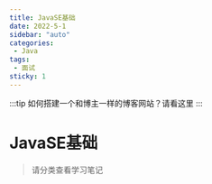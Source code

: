 ```yaml
---
title: JavaSE基础
date: 2022-5-1
sidebar: "auto"
categories:
 - Java
tags:
 - 面试
sticky: 1
---
```


:::tip
如何搭建一个和博主一样的博客网站？请看这里
:::

<!-- more -->

# JavaSE基础
> 请分类查看学习笔记

